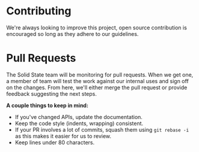 # Contributing
We're always looking to improve this project, open source contribution is encouraged so long as they adhere to our guidelines.

# Pull Requests

The Solid State team will be monitoring for pull requests. When we get one, a member of team will test the work against our internal uses and sign off on the changes. From here, we'll either merge the pull request or provide feedback suggesting the next steps.

**A couple things to keep in mind:**

 - If you've changed APIs, update the documentation.
 - Keep the code style (indents, wrapping) consistent.
 - If your PR involves a lot of commits, squash them using ```git rebase -i``` as this makes it easier for us to review.
 - Keep lines under 80 characters.
